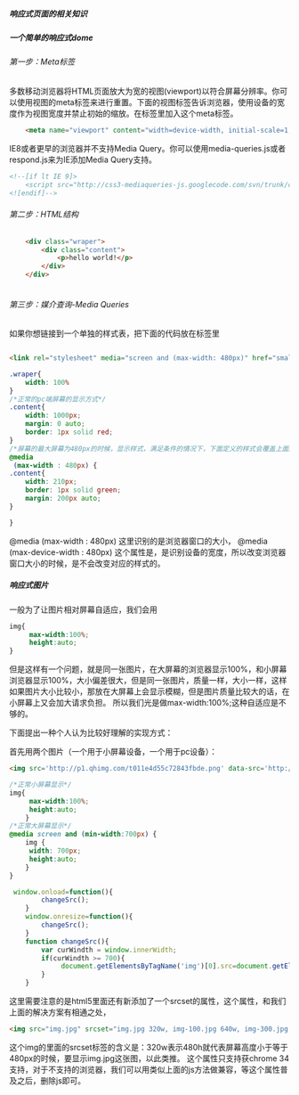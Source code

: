 ##### 响应式页面的相关知识

##### 一个简单的响应式dome

###### 第一步：Meta标签

多数移动浏览器将HTML页面放大为宽的视图(viewport)以符合屏幕分辨率。你可以使用视图的meta标签来进行重置。下面的视图标签告诉浏览器，使用设备的宽度作为视图宽度并禁止初始的缩放。在标签里加入这个meta标签。

```html
	<meta name="viewport" content="width=device-width, initial-scale=1, maximum-scale=1">
```

IE8或者更早的浏览器并不支持Media Query。你可以使用media-queries.js或者respond.js来为IE添加Media Query支持。

```html
<!--[if lt IE 9]>    
    <script src="http://css3-mediaqueries-js.googlecode.com/svn/trunk/css3-mediaqueries.js"></script>    
<![endif]--> 
```

###### 第二步：HTML结构
```html
	<div class="wraper">
		<div class="content">
			<p>hello world!</p>
		</div>
	</div>
	
```

###### 第三步：媒介查询-Media Queries



如果你想链接到一个单独的样式表，把下面的代码放在<head>标签里
```html

<link rel="stylesheet" media="screen and (max-width: 480px)" href="small.css" />

```

```css
.wraper{
	width: 100%
}
/*正常的pc端屏幕的显示方式*/
.content{
	width: 1000px;
	margin: 0 auto;
	border: 1px solid red;
}
/*屏幕的最大屏幕为480px的时候，显示样式，满足条件的情况下，下面定义的样式会覆盖上面原来写的样式*/
@media  
 (max-width : 480px) {
.content{
	width: 210px;
	border: 1px solid green;
	margin: 200px auto;
}

}
```
@media  (max-width : 480px)
这里识别的是浏览器窗口的大小，
@media  (max-device-width : 480px)
这个属性是，是识别设备的宽度，所以改变浏览器窗口大小的时候，是不会改变对应的样式的。

##### 响应式图片
一般为了让图片相对屏幕自适应，我们会用
```css
img{
     max-width:100%;
     height:auto;
}
```
但是这样有一个问题，就是同一张图片，在大屏幕的浏览器显示100%，和小屏幕浏览器显示100%，大小偏差很大，但是同一张图片，质量一样，大小一样，这样如果图片大小比较小，那放在大屏幕上会显示模糊，但是图片质量比较大的话，在小屏幕上又会加大请求负担。
所以我们光是做max-width:100%;这种自适应是不够的。

下面提出一种个人认为比较好理解的实现方式：

首先用两个图片（一个用于小屏幕设备，一个用于pc设备）：

```html
<img src='http://p1.qhimg.com/t011e4d55c72843fbde.png' data-src='http://p5.qhimg.com/t0172408bd9edde4279.jpg'>
```
```css
/*正常小屏幕显示*/
img{
     max-width:100%;
     height:auto;
	}
/*正常大屏幕显示*/
@media screen and (min-width:700px) {
    img {
     width: 700px;
     height:auto;
    }
}
```

```js
 window.onload=function(){
		changeSrc();
    }
	window.onresize=function(){
		changeSrc();
	}
	function changeSrc(){
		var curWindth = window.innerWidth;
		if(curWindth >= 700){
			 document.getElementsByTagName('img')[0].src=document.getElementsByTagName('img')[0].getAttribute('data-src');
		}
	}
```
这里需要注意的是html5里面还有新添加了一个srcset的属性，这个属性，和我们上面的解决方案有相通之处，
```html
<img src="img.jpg" srcset="img.jpg 320w, img-100.jpg 640w, img-300.jpg 1024w" />
```
这个img的里面的srcset标签的含义是：320w表示480h就代表屏幕高度小于等于480px的时候，要显示img.jpg这张图，以此类推。
这个属性只支持获chrome 34支持，对于不支持的浏览器，我们可以用类似上面的js方法做兼容，等这个属性普及之后，删除js即可。
